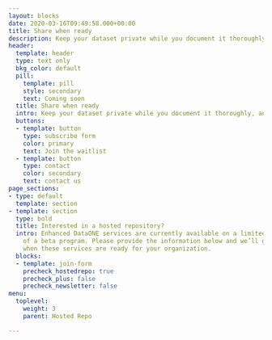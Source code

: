 ```yaml
---
layout: blocks
date: 2020-03-16T09:49:58.000+00:00
title: Share when ready
description: Keep your dataset private while you document it thoroughly. Share it with the world when you're ready.
header:
  template: header
  type: text only
  bkg_color: default
  pill:
    template: pill
    style: secondary
    text: Coming soon
  title: Share when ready
  intro: Keep your dataset private while you document it thoroughly, and then make it public when you are ready.
  buttons:
  - template: button
    type: subscribe form
    color: primary
    text: Join the waitlist
  - template: button
    type: contact
    color: secondary
    text: contact us
page_sections:
- type: default
  template: section
- template: section
  type: bold
  title: Interested in a hosted repository?
  intro: Enhanced DataONE services are currently available on a limited basis as part
    of a beta program. Please provide the information below and we’ll get in touch
    when these services are ready for your organization.
  blocks:
  - template: join-form
    precheck_hostedrepo: true
    precheck_plus: false
    precheck_newsletter: false
menu:
  toplevel:
    weight: 3
    parent: Hosted Repo

---
```

